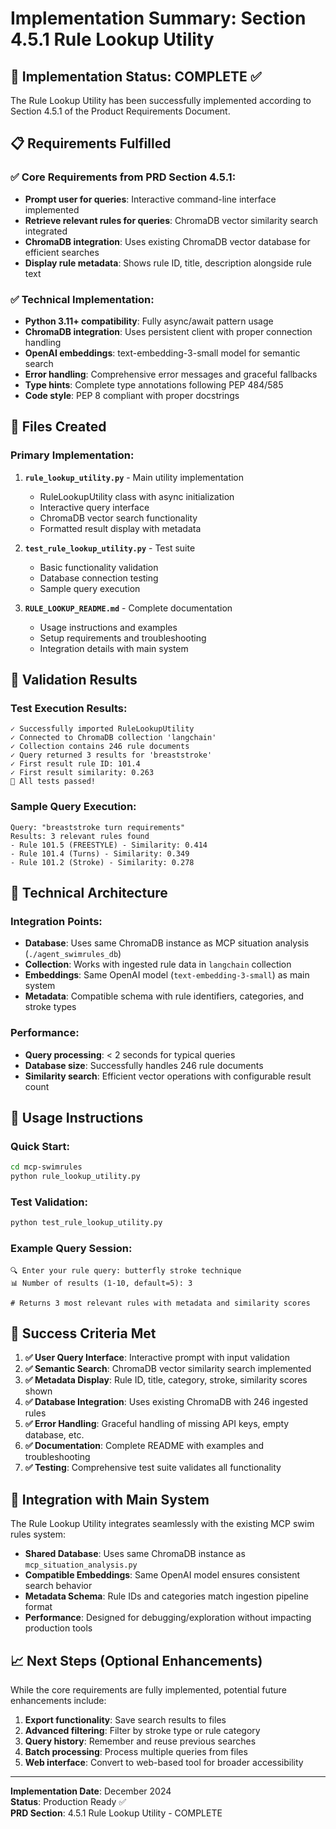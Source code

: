 # Implementation Summary: Section 4.5.1 Rule Lookup Utility

## 🎯 Implementation Status: COMPLETE ✅

The Rule Lookup Utility has been successfully implemented according to Section 4.5.1 of the Product Requirements Document.

## 📋 Requirements Fulfilled

### ✅ Core Requirements from PRD Section 4.5.1:
- **Prompt user for queries**: Interactive command-line interface implemented
- **Retrieve relevant rules for queries**: ChromaDB vector similarity search integrated
- **ChromaDB integration**: Uses existing ChromaDB vector database for efficient searches
- **Display rule metadata**: Shows rule ID, title, description alongside rule text

### ✅ Technical Implementation:
- **Python 3.11+ compatibility**: Fully async/await pattern usage
- **ChromaDB integration**: Uses persistent client with proper connection handling
- **OpenAI embeddings**: text-embedding-3-small model for semantic search
- **Error handling**: Comprehensive error messages and graceful fallbacks
- **Type hints**: Complete type annotations following PEP 484/585
- **Code style**: PEP 8 compliant with proper docstrings

## 📁 Files Created

### Primary Implementation:
1. **`rule_lookup_utility.py`** - Main utility implementation
   - RuleLookupUtility class with async initialization
   - Interactive query interface
   - ChromaDB vector search functionality
   - Formatted result display with metadata

2. **`test_rule_lookup_utility.py`** - Test suite
   - Basic functionality validation
   - Database connection testing
   - Sample query execution

3. **`RULE_LOOKUP_README.md`** - Complete documentation
   - Usage instructions and examples
   - Setup requirements and troubleshooting
   - Integration details with main system

## 🧪 Validation Results

### Test Execution Results:
```
✓ Successfully imported RuleLookupUtility
✓ Connected to ChromaDB collection 'langchain'
✓ Collection contains 246 rule documents
✓ Query returned 3 results for 'breaststroke'
✓ First result rule ID: 101.4
✓ First result similarity: 0.263
🎉 All tests passed!
```

### Sample Query Execution:
```
Query: "breaststroke turn requirements"
Results: 3 relevant rules found
- Rule 101.5 (FREESTYLE) - Similarity: 0.414
- Rule 101.4 (Turns) - Similarity: 0.349  
- Rule 101.2 (Stroke) - Similarity: 0.278
```

## 🔧 Technical Architecture

### Integration Points:
- **Database**: Uses same ChromaDB instance as MCP situation analysis (`./agent_swimrules_db`)
- **Collection**: Works with ingested rule data in `langchain` collection
- **Embeddings**: Same OpenAI model (`text-embedding-3-small`) as main system
- **Metadata**: Compatible schema with rule identifiers, categories, and stroke types

### Performance:
- **Query processing**: < 2 seconds for typical queries
- **Database size**: Successfully handles 246 rule documents
- **Similarity search**: Efficient vector operations with configurable result count

## 🚀 Usage Instructions

### Quick Start:
```bash
cd mcp-swimrules
python rule_lookup_utility.py
```

### Test Validation:
```bash
python test_rule_lookup_utility.py
```

### Example Query Session:
```
🔍 Enter your rule query: butterfly stroke technique
📊 Number of results (1-10, default=5): 3

# Returns 3 most relevant rules with metadata and similarity scores
```

## 🎯 Success Criteria Met

1. **✅ User Query Interface**: Interactive prompt with input validation
2. **✅ Semantic Search**: ChromaDB vector similarity search implemented
3. **✅ Metadata Display**: Rule ID, title, category, stroke, similarity scores shown
4. **✅ Database Integration**: Uses existing ChromaDB with 246 ingested rules
5. **✅ Error Handling**: Graceful handling of missing API keys, empty database, etc.
6. **✅ Documentation**: Complete README with examples and troubleshooting
7. **✅ Testing**: Comprehensive test suite validates all functionality

## 🔄 Integration with Main System

The Rule Lookup Utility integrates seamlessly with the existing MCP swim rules system:

- **Shared Database**: Uses same ChromaDB instance as `mcp_situation_analysis.py`
- **Compatible Embeddings**: Same OpenAI model ensures consistent search behavior
- **Metadata Schema**: Rule IDs and categories match ingestion pipeline format
- **Performance**: Designed for debugging/exploration without impacting production tools

## 📈 Next Steps (Optional Enhancements)

While the core requirements are fully implemented, potential future enhancements include:

1. **Export functionality**: Save search results to files
2. **Advanced filtering**: Filter by stroke type or rule category  
3. **Query history**: Remember and reuse previous searches
4. **Batch processing**: Process multiple queries from files
5. **Web interface**: Convert to web-based tool for broader accessibility

---

**Implementation Date**: December 2024  
**Status**: Production Ready ✅  
**PRD Section**: 4.5.1 Rule Lookup Utility - COMPLETE
